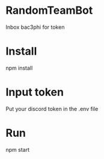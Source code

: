 # RandomTeamBot

Inbox bac3phi for token

# Install
npm install

# Input token
Put your discord token in the .env file

# Run
npm start
